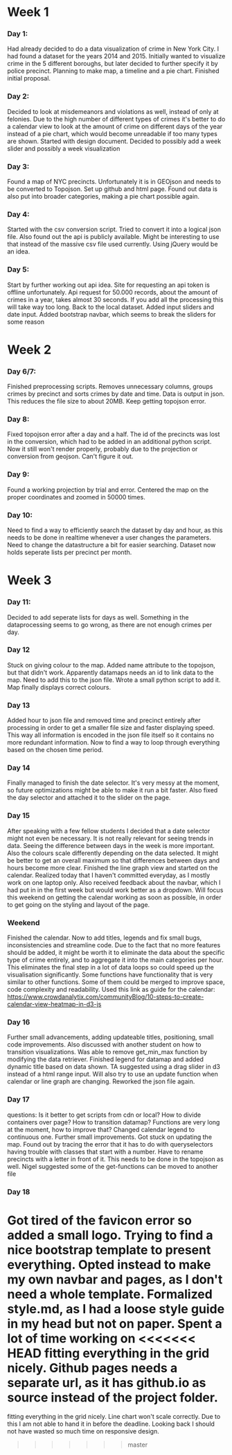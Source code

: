 # Week 1
### Day 1:
Had already decided to do a data visualization of crime in New York City. I had found a dataset for the years 2014 and 2015. Initially wanted to visualize crime in the 5 different boroughs, but later decided to further specify it by police precinct. Planning to make map, a timeline and a pie chart. Finished
initial proposal.

### Day 2:
Decided to look at misdemeanors and violations as well, instead of only at felonies. Due to the high number of different types of crimes it's better to do a calendar view to look at the amount of crime on different days of the year instead of a pie chart, which would become unreadable if too many types are shown. Started with design document. Decided to possibly add a week slider and possibly a week visualization

### Day 3:
Found a map of NYC precincts. Unfortunately it is in GEOjson and needs to be converted to Topojson. Set up github and html page. Found out data is also put into broader categories, making a pie chart possible again.

### Day 4:
Started with the csv conversion script. Tried to convert it into a logical json file. Also found out the api is publicly available. Might be interesting to use that instead of the massive csv file used currently. Using jQuery would be an idea.

### Day 5:
Start by further working out api idea. Site for requesting an api token is
offline unfortunately. Api request for 50.000 records, about the amount of
crimes in a year, takes almost 30 seconds. If you add all the processing this
will take way too long. Back to the local dataset. Added input sliders and date
input. Added bootstrap navbar, which seems to break the sliders for some reason

# Week 2
### Day 6/7:
Finished preprocessing scripts. Removes unnecessary columns, groups crimes by
precinct and sorts crimes by date and time. Data is output in json. This reduces
the file size to about 20MB. Keep getting topojson error.

### Day 8:
Fixed topojson error after a day and a half. The id of the precincts was lost in
the conversion, which had to be added in an additional python script.
Now it still won't render properly, probably due to the projection or conversion
from geojson. Can't figure it out.

### Day 9:
Found a working projection by trial and error. Centered the map on the proper
coordinates and zoomed in 50000 times.

### Day 10:
Need to find a way to efficiently search the dataset by day and hour, as this
needs to be done in realtime whenever a user changes the parameters. Need
to change the datastructure a bit for easier searching. Dataset now holds
seperate lists per precinct per month.

# Week 3
### Day 11:
Decided to add seperate lists for days as well. Something in the dataprocessing
seems to go wrong, as there are not enough crimes per day.

### Day 12
Stuck on giving colour to the map. Added name attribute to the topojson, but
that didn't work. Apparently datamaps needs an id to link data to the map. Need
to add this to the json file. Wrote a small python script to add it. Map finally
displays correct colours.

### Day 13
Added hour to json file and removed time and precinct entirely after processing
in order to get a smaller file size and faster displaying speed. This way all
information is encoded in the json file itself so it contains no more redundant
information. Now to find a way to loop through everything based on the chosen
time period.

### Day 14
Finally managed to finish the date selector. It's very messy at the moment, so
future optimizations might be able to make it run a bit faster. Also fixed
the day selector and attached it to the slider on the page.

### Day 15
After speaking with a few fellow students I decided that a date selector might
not even be necessary. It is not really relevant for seeing trends in data.
Seeing the difference between days in the week is more important.
Also the colours scale differently depending on the data selected. It might be
better to get an overall maximum so that differences between days and hours
become more clear. Finished the line graph view and started on the calendar.
Realized today that I haven't committed everyday, as I mostly work on one
laptop only. Also received feedback about the navbar, which I had put in in
the first week but would work better as a dropdown. Will focus this weekend on
getting the calendar working as soon as possible, in order to get going on the
styling and layout of the page.

### Weekend
Finished the calendar. Now to add titles, legends and fix small bugs,
inconsistencies and streamline code. Due to the fact that no more features
should be added, it might be worth it to eliminate the data about the specific
type of crime entirely, and to aggregate it into the main categories per hour.
This eliminates the final step in a lot of data loops so could speed up the
visualisation significantly.
Some functions have functionality that is very similar to other functions. Some
of them could be merged to improve space, code complexity and readability.
Used this link as guide for the calendar:
https://www.crowdanalytix.com/communityBlog/10-steps-to-create-calendar-view-heatmap-in-d3-js

### Day 16
Further small advancements, adding updateable titles, positioning, small code
improvements. Also discussed with another student on how to transition visualizations.
Was able to remove get_min_max function by modifying the data retriever.
Finished legend for datamap and added dynamic title based on data shown. TA
suggested using a drag slider in d3 instead of a html range input. Will also try
to use an update function when calendar or line graph are changing.
Reworked the json file again.

### Day 17
questions: Is it better to get scripts from cdn or local? How to divide containers
over page? How to transition datamap? Functions are very long at the moment, how
to improve that? Changed calendar legend to continuous one. Further small
improvements. Got stuck on updating the map. Found out by tracing the error that
it has to do with queryselectors having trouble with classes that start with a
number. Have to rename precincts with a letter in front of it. This needs to
be done in the topojson as well. Nigel suggested some of the get-functions can
be moved to another file

### Day 18
Got tired of the favicon error so added a small logo. Trying to find a nice
bootstrap template to present everything. Opted instead to make my own navbar
and pages, as I don't need a whole template. Formalized style.md, as I had a
loose style guide in my head but not on paper. Spent a lot of time working on
<<<<<<< HEAD
fitting everything in the grid nicely. Github pages needs a separate url, as
it has github.io as source instead of the project folder.
=======
fitting everything in the grid nicely. Line chart won't scale correctly. Due to
this I am not able to hand it in before the deadline. Looking back I should not
have wasted so much time on responsive design.
>>>>>>> master

